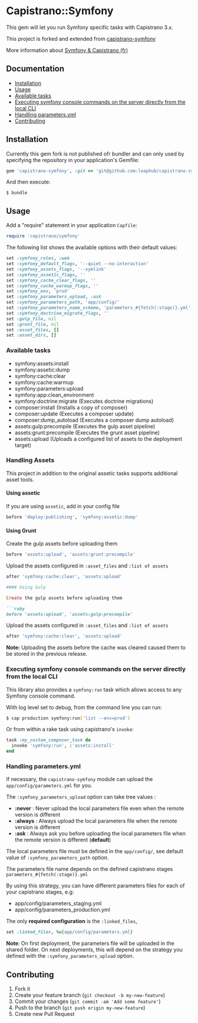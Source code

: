 # Capistrano::Symfony

This gem will let you run Symfony specific tasks with Capistrano 3.x.

This project is forked and extended from  [capistrano-symfony ](http://thebigbrainscompany.com/blog/posts/dployer-une-application-symfony-avec-capistrano)

More information about [Symfony & Capistrano (fr)](http://thebigbrainscompany.com/blog/posts/dployer-une-application-symfony-avec-capistrano)

## Documentation

* [Installation](#installation)
* [Usage](#usage)
* [Available tasks](#available-tasks)
* [Executing symfony console commands on the server directly from the local CLI](#executing-symfony-console-commands-on-the-server-directly-from-the-local-cli)
* [Handling parameters.yml](#handling-parametersyml)
* [Contributing](#contributing)

## Installation

Currently this gem fork is not published ofr bundler and can only used by specifying the repository in your 
application's Gemfile:

```ruby
gem 'capistrano-symfony', :git => 'git@github.com:leaphub/capistrano-symfony.git'
```

And then execute:

    $ bundle

## Usage

Add a "require" statement in your application `Capfile`:

```ruby
require 'capistrano/symfony'
```

The following list shows the available options with their default values:

```ruby
set :symfony_roles, :web
set :symfony_default_flags, '--quiet --no-interaction'
set :symfony_assets_flags, '--symlink'
set :symfony_assetic_flags, ''
set :symfony_cache_clear_flags, ''
set :symfony_cache_warmup_flags, ''
set :symfony_env, 'prod'
set :symfony_parameters_upload, :ask
set :symfony_parameters_path, 'app/config/'
set :symfony_parameters_name_scheme, 'parameters_#{fetch(:stage)}.yml'
set :symfony_doctrine_migrate_flags, ''
set :gulp_file, nil
set :grunt_file, nil
set :asset_files, []
set :asset_dirs, []
```

### Available tasks

- symfony:assets:install
- symfony:assetic:dump
- symfony:cache:clear
- symfony:cache:warmup
- symfony:parameters:upload
- symfony:app:clean_environment
- symfony:doctrine:migrate          (Executes doctrine migrations)
- composer:install                  (Installs a copy of composer)
- composer:update                   (Executes a composer update)
- composer:dump_autoload            (Executes a composer dump autoload)
- assets:gulp:precompile            (Executes the gulp asset pipeline)
- assets:grunt:precompile           (Executes the grunt asset pipeline)
- assets:upload                     (Uploads a configured list of assets to the deployment target)

### Handling Assets

This project in addition to the original assetic tasks supports additional asset tools.

#### Using assetic

If you are using `assetic`, add in your config file

```ruby
before 'deploy:publishing', 'symfony:assetic:dump'
```

#### Using Grunt

Create the gulp assets before uploading them

```ruby
before 'assets:upload', 'assets:grunt:precompile'
```

Upload the assets configured in `:asset_files` and `:list of assets`

```ruby
after 'symfony:cache:clear', 'assets:upload'

#### Using Gulp

Create the gulp assets before uploading them

```ruby
before 'assets:upload', 'assets:gulp:precompile'
```

Upload the assets configured in `:asset_files` and `:list of assets`

```ruby
after 'symfony:cache:clear', 'assets:upload'
```

**Note:** Uploading the assets before the cache was cleared caused them to be stored in the previous release.

### Executing symfony console commands on the server directly from the local CLI

This library also provides a `symfony:run` task which allows access to any
Symfony console command.

With log level set to debug, from the command line you can run:

```bash
$ cap production symfony:run['list --env=prod']
```

Or from within a rake task using capistrano's `invoke`:

```ruby
task :my_custom_composer_task do
  invoke 'symfony:run', :'assets:install'
end
```

### Handling parameters.yml

If necessary, the `capistrano-symfony` module can upload the `app/config/parameters.yml` for you.

The `:symfony_parameters_upload` option can take tree values :
- **:never** : Never upload the local parameters file even when the remote version is different
- **:always** : Always upload the local parameters file when the remote version is different
- **:ask** : Always ask you before uploading the local parameters file when the remote version is different (**default**)

The local parameters file must be defined in the `app/config/`, see default value of `:symfony_parameters_path` option.

The parameters file name depends on the defined capistrano stages `parameters_#{fetch(:stage)}.yml`

By using this strategy, you can have different parameters files for each of your capistrano stages, e.g:
- app/config/parameters_staging.yml
- app/config/parameters_production.yml

The only **required configuration** is the `:linked_files`,

```ruby
set :linked_files, %w{app/config/parameters.yml}
```

**Note**: On first deployment, the parameters file will be uploaded in the shared folder. On next deployments, this will depend on the strategy you defined with the `:symfony_parameters_upload` option.

## Contributing

1. Fork it
2. Create your feature branch (`git checkout -b my-new-feature`)
3. Commit your changes (`git commit -am 'Add some feature'`)
4. Push to the branch (`git push origin my-new-feature`)
5. Create new Pull Request


